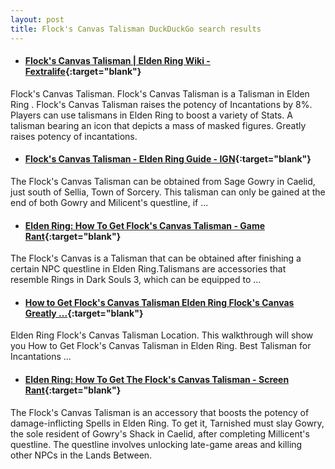```yaml
---
layout: post
title: Flock's Canvas Talisman DuckDuckGo search results
---
```

* #### [Flock's Canvas Talisman | Elden Ring Wiki - Fextralife](https://eldenring.wiki.fextralife.com/Flock's+Canvas+Talisman){:target="blank"}
Flock's Canvas Talisman. Flock's Canvas Talisman is a Talisman in Elden Ring . Flock's Canvas Talisman raises the potency of Incantations by 8%. Players can use talismans in Elden Ring to boost a variety of Stats. A talisman bearing an icon that depicts a mass of masked figures. Greatly raises potency of incantations.
* #### [Flock's Canvas Talisman - Elden Ring Guide - IGN](https://www.ign.com/wikis/elden-ring/Flock's_Canvas_Talisman){:target="blank"}
The Flock's Canvas Talisman can be obtained from Sage Gowry in Caelid, just south of Sellia, Town of Sorcery. This talisman can only be gained at the end of both Gowry and Milicent's questline, if ...
* #### [Elden Ring: How To Get Flock's Canvas Talisman - Game Rant](https://gamerant.com/elden-ring-get-flocks-canvas-talisman-how-location-where/){:target="blank"}
The Flock's Canvas is a Talisman that can be obtained after finishing a certain NPC questline in Elden Ring.Talismans are accessories that resemble Rings in Dark Souls 3, which can be equipped to ...
* #### [How to Get Flock's Canvas Talisman Elden Ring Flock's Canvas Greatly ...](https://www.youtube.com/watch?v=s8UjOlsGF5k){:target="blank"}
Elden Ring Flock's Canvas Talisman Location. This walkthrough will show you How to Get Flock's Canvas Talisman in Elden Ring. Best Talisman for Incantations ...
* #### [Elden Ring: How To Get The Flock's Canvas Talisman - Screen Rant](https://screenrant.com/elden-ring-flocks-canvas-talisman-millicent/){:target="blank"}
The Flock's Canvas Talisman is an accessory that boosts the potency of damage-inflicting Spells in Elden Ring. To get it, Tarnished must slay Gowry, the sole resident of Gowry's Shack in Caelid, after completing Millicent's questline. The questline involves unlocking late-game areas and killing other NPCs in the Lands Between.
